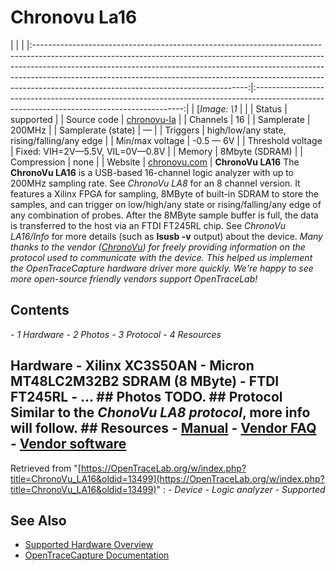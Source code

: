 # Chronovu La16
| | | |:-----------------------------------------------------------------------------------------------------------------------------------------------------------------------------------------------------------------------------------------------------------------------------------------------------------------------------------------------------------------------------:|:------------------------------------------------------------------------------------------------------------------------------------------:| | [*Image: \1* | | | Status | supported | | Source code | [chronovu-la](http://github.com/OpenTraceLab/?p=OpenTraceCapture.git;a=tree;f=src/hardware/chronovu-la) | | Channels | 16 | | Samplerate | 200MHz | | Samplerate (state) | — | | Triggers | high/low/any state, rising/falling/any edge | | Min/max voltage | -0.5 — 6V | | Threshold voltage | Fixed: VIH=2V—5.5V, VIL=0V—0.8V | | Memory | 8Mbyte (SDRAM) | | Compression | none | | Website | [chronovu.com](http://www.chronovu.com/) | **ChronoVu LA16** The **ChronoVu LA16** is a USB-based 16-channel logic analyzer with up to 200MHz sampling rate. See *ChronoVu LA8* for an 8 channel version. It features a Xilinx FPGA for sampling, 8MByte of built-in SDRAM to store the samples, and can trigger on low/high/any state or rising/falling/any edge of any combination of probes. After the 8MByte sample buffer is full, the data is transferred to the host via an FTDI FT245RL chip. See *ChronoVu LA16/Info* for more details (such as **lsusb -v** output) about the device. *Many thanks to the vendor ([ChronoVu](http://www.chronovu.com/)) for freely providing information on the protocol used to communicate with the device. This helped us implement the OpenTraceCapture hardware driver more quickly. We're happy to see more open-source friendly vendors support OpenTraceLab!*
## Contents
\- *1 Hardware* \- *2 Photos* \- *3 Protocol* \- *4 Resources*
## Hardware \- Xilinx XC3S50AN \- Micron MT48LC2M32B2 SDRAM (8 MByte) \- FTDI FT245RL \- ... ## Photos TODO. ## Protocol Similar to the *ChonoVu LA8 protocol*, more info will follow. ## Resources \- [Manual](http://www.chronovu.com/downloads/ReadMeFile%20LA16-4.00.pdf) \- [Vendor FAQ](http://www.chronovu.com/help/docs/faq/) \- [Vendor software](http://www.chronovu.com/download/)
Retrieved from "[https://OpenTraceLab.org/w/index.php?title=ChronoVu_LA16&oldid=13499](https://OpenTraceLab.org/w/index.php?title=ChronoVu_LA16&oldid=13499)"
: \- *Device* \- *Logic analyzer* \- *Supported*
## See Also
- [Supported Hardware Overview](../supported-hardware.md)
- [OpenTraceCapture Documentation](../../opentracecapture/overview.md)
